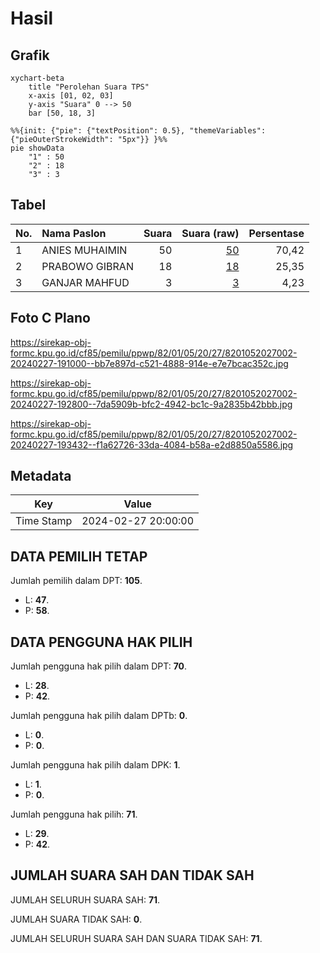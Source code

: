 # Hasil

## Grafik

```mermaid
xychart-beta
    title "Perolehan Suara TPS"
    x-axis [01, 02, 03]
    y-axis "Suara" 0 --> 50
    bar [50, 18, 3]
```

```mermaid
%%{init: {"pie": {"textPosition": 0.5}, "themeVariables": {"pieOuterStrokeWidth": "5px"}} }%%
pie showData
    "1" : 50
    "2" : 18
    "3" : 3
```

## Tabel

| No. | Nama Paslon    | Suara | Suara (raw) | Persentase |
|:--- |:-------------- | -----:| -----------:| ----------:|
| 1   | ANIES MUHAIMIN | 50    | [50][p-1]   | 70,42      |
| 2   | PRABOWO GIBRAN | 18    | [18][p-2]   | 25,35      |
| 3   | GANJAR MAHFUD  | 3     | [3][p-3]    | 4,23       |


[p-1]: https://github.com/gigit-pemilu/pemilu-2024-82-maluku-utara/blob/main/pilpres/hitung-suara/sub/82-maluku-utara/sub/01-halmahera-barat/sub/05-jailolo-selatan/sub/2027-hijrah/sub/002-tps/sub/paslon-1.txt
[p-2]: https://github.com/gigit-pemilu/pemilu-2024-82-maluku-utara/blob/main/pilpres/hitung-suara/sub/82-maluku-utara/sub/01-halmahera-barat/sub/05-jailolo-selatan/sub/2027-hijrah/sub/002-tps/sub/paslon-2.txt
[p-3]: https://github.com/gigit-pemilu/pemilu-2024-82-maluku-utara/blob/main/pilpres/hitung-suara/sub/82-maluku-utara/sub/01-halmahera-barat/sub/05-jailolo-selatan/sub/2027-hijrah/sub/002-tps/sub/paslon-3.txt

## Foto C Plano

https://sirekap-obj-formc.kpu.go.id/cf85/pemilu/ppwp/82/01/05/20/27/8201052027002-20240227-191000--bb7e897d-c521-4888-914e-e7e7bcac352c.jpg

https://sirekap-obj-formc.kpu.go.id/cf85/pemilu/ppwp/82/01/05/20/27/8201052027002-20240227-192800--7da5909b-bfc2-4942-bc1c-9a2835b42bbb.jpg

https://sirekap-obj-formc.kpu.go.id/cf85/pemilu/ppwp/82/01/05/20/27/8201052027002-20240227-193432--f1a62726-33da-4084-b58a-e2d8850a5586.jpg


## Metadata

| Key        | Value               |
| ---------- | ------------------- |
| Time Stamp | 2024-02-27 20:00:00 |


## DATA PEMILIH TETAP

Jumlah pemilih dalam DPT: **105**.
 * L: **47**.
 * P: **58**.

## DATA PENGGUNA HAK PILIH

Jumlah pengguna hak pilih dalam DPT: **70**.
 * L: **28**.
 * P: **42**.

Jumlah pengguna hak pilih dalam DPTb: **0**.
 * L: **0**.
 * P: **0**.

Jumlah pengguna hak pilih dalam DPK: **1**.
 * L: **1**.
 * P: **0**.

Jumlah pengguna hak pilih: **71**.
 * L: **29**.
 * P: **42**.

## JUMLAH SUARA SAH DAN TIDAK SAH

JUMLAH SELURUH SUARA SAH: **71**.

JUMLAH SUARA TIDAK SAH: **0**.

JUMLAH SELURUH SUARA SAH DAN SUARA TIDAK SAH: **71**.


